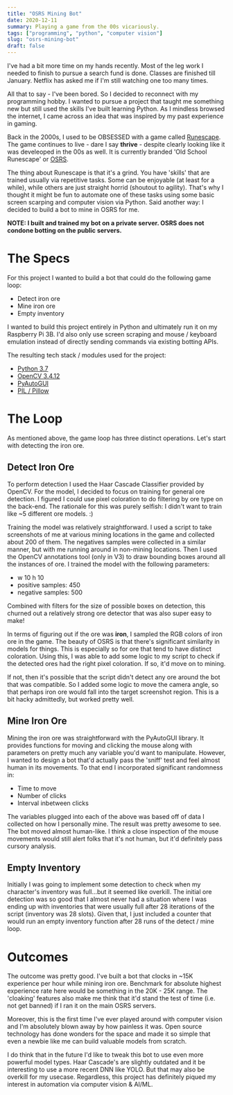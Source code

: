 ```yaml
---
title: "OSRS Mining Bot"
date: 2020-12-11
summary: Playing a game from the 00s vicariously.
tags: ["programming", "python", "computer vision"]
slug: "osrs-mining-bot"
draft: false
---
```


I've had a bit more time on my hands recently. Most of the leg work I needed to finish to pursue a search fund is done. Classes are finished till January. Netflix has asked me if I'm still watching one too many times.

All that to say - I've been bored. So I decided to reconnect with my programming hobby. I wanted to pursue a project that taught me something new but still used the skills I've built learning Python. As I mindless browsed the internet, I came across an idea that was inspired by my past experience in gaming.

Back in the 2000s, I used to be OBSESSED with a game called [Runescape](https://en.wikipedia.org/wiki/RuneScape). The game continues to live - dare I say **thrive** - despite clearly looking like it was develeoped in the 00s as well. It is currently branded 'Old School Runescape' or [OSRS](https://en.wikipedia.org/wiki/Old_School_RuneScape).

The thing about Runescape is that it's a grind. You have 'skills' that are trained usually via repetitive tasks. Some can be enjoyable (at least for a while), while others are just straight horrid (shoutout to agility). That's why I thought it might be fun to automate one of these tasks using some basic screen scarping and computer vision via Python. Said another way: I decided to build a bot to mine in OSRS for me.

**NOTE: I built and trained my bot on a private server. OSRS does not condone botting on the public servers.**

# The Specs

For this project I wanted to build a bot that could do the following game loop:

- Detect iron ore
- Mine iron ore
- Empty inventory

I wanted to build this project entirely in Python and ultimately run it on my Raspberry Pi 3B. I'd also only use screen scraping and mouse / keyboard emulation instead of directly sending commands via existing botting APIs.

The resulting tech stack / modules used for the project:

- [Python 3.7](https://www.python.org/downloads/release/python-370/)
- [OpenCV 3.4.12](https://sourceforge.net/projects/opencvlibrary/files/3.4.12/)
- [PyAutoGUI](https://pyautogui.readthedocs.io/en/latest/index.html)
- [PIL / Pillow](https://pillow.readthedocs.io/en/stable/)

# The Loop

As mentioned above, the game loop has three distinct operations. Let's start with detecting the iron ore.

## Detect Iron Ore

To perform detection I used the Haar Cascade Classifier provided by OpenCV. For the model, I decided to focus on training for general ore detection. I figured I could use pixel coloration to do filtering by ore type on the back-end. The rationale for this was purely selfish: I didn't want to train like ~5 different ore models. :)

Training the model was relatively straightforward. I used a script to take screenshots of me at various mining locations in the game and collected about 200 of them. The negatives samples were collected in a similar manner, but with me running around in non-mining locations. Then I used the OpenCV annotations tool (only in V3) to draw bounding boxes around all the instances of ore. I trained the model with the following parameters:

- w 10 h 10
- positive samples: 450
- negative samples: 500

Combined with filters for the size of possible boxes on detection, this churned out a relatively strong ore detector that was also super easy to make!

In terms of figuring out if the ore was **iron**, I sampled the RGB colors of iron ore in the game. The beauty of OSRS is that there's significant similarity in models for things. This is especially so for ore that tend to have distinct coloration. Using this, I was able to add some logic to my script to check if the detected ores had the right pixel coloration. If so, it'd move on to mining. 

If not, then it's possible that the script didn't detect any ore around the bot that was compatible. So I added some logic to move the camera angle, so that perhaps iron ore would fall into the target screenshot region. This is a bit hacky admittedly, but worked pretty well.

## Mine Iron Ore

Mining the iron ore was straightforward with the PyAutoGUI library. It provides functions for moving and clicking the mouse along with parameters on pretty much any variable you'd want to manipulate. However, I wanted to design a bot that'd actually pass the 'sniff' test and feel almost human in its movements. To that end I incorporated significant randomness in:

- Time to move
- Number of clicks
- Interval inbetween clicks

The variables plugged into each of the above was based off of data I collected on how I personally mine. The result was pretty awesome to see. The bot moved almost human-like. I think a close inspection of the mouse movements would still alert folks that it's not human, but it'd definitely pass cursory analysis.

## Empty Inventory

Initially I was going to implement some detection to check when my character's inventory was full...but it seemed like overkill. The initial ore detection was so good that I almost never had a situation where I was ending up with inventories that were usually full after 28 iterations of the script (inventory was 28 slots). Given that, I just included a counter that would run an empty inventory function after 28 runs of the detect / mine loop.

# Outcomes

The outcome was pretty good. I've built a bot that clocks in ~15K experience per hour while mining iron ore. Benchmark for absolute highest experience rate here would be something in the 20K - 25K range. The 'cloaking' features also make me think that it'd stand the test of time (i.e. not get banned) if I ran it on the main OSRS servers.

Moreover, this is the first time I've ever played around with computer vision and I'm absolutely blown away by how painless it was. Open source technology has done wonders for the space and made it so simple that even a newbie like me can build valuable models from scratch.

I do think that in the future I'd like to tweak this bot to use even more powerful model types. Haar Cascade's are slightly outdated and it be interesting to use a more recent DNN like YOLO. But that may also be overkill for my usecase. Regardless, this project has definitely piqued my interest in automation via computer vision & AI/ML.
